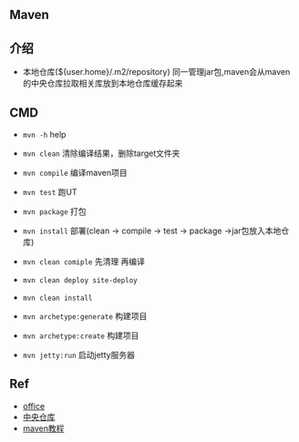 ## Maven

## 介绍

+ 本地仓库(${user.home}/.m2/repository) 同一管理jar包,maven会从maven的中央仓库拉取相关库放到本地仓库缓存起来

## CMD
+ `mvn -h` help

+ `mvn clean` 清除编译结果，删除target文件夹

+ `mvn compile`  编译maven项目

+ `mvn test` 跑UT

+ `mvn package` 打包

+ `mvn install` 部署(clean -> compile -> test -> package ->jar包放入本地仓库)

+ `mvn clean comiple` 先清理 再编译

+ `mvn clean deploy site-deploy`

+ `mvn clean install`

+ `mvn archetype:generate` 构建项目

+ `mvn archetype:create` 构建项目

+ `mvn jetty:run` 启动jetty服务器

## Ref

+ [office](http://maven.apache.org/run.html)
+ [中央仓库](http://search.maven.org/)
+ [maven教程](http://www.cnblogs.com/xdp-gacl/category/544719.html)